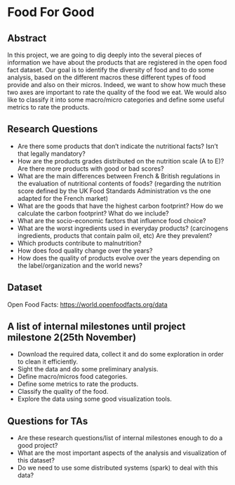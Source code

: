 # Food For Good
## Abstract
In this project, we are going to dig deeply into the several pieces of information we have about the products that are registered in the open food fact dataset. Our goal is to identify the diversity of food and to do some analysis, based on the different macros these different types of food provide and also on their micros. Indeed, we want to show how much these two axes are important to rate the quality of the food we eat. We would also like to classify it into some macro/micro categories and define some useful metrics to rate the products.

## Research Questions
- Are there some products that don’t indicate the nutritional facts? Isn’t that legally mandatory?
- How are the products grades distributed on the nutrition scale (A to E)? Are there more products with good or bad scores?
- What are the main differences between French & British regulations in the evaluation of nutritional contents of foods? (regarding the nutrition score defined by the UK Food Standards Administration vs the one adapted for the French market)
- What are the goods that have the highest carbon footprint? How do we calculate the carbon footprint? What do we include? 
- What are the socio-economic factors that influence food choice?
- What are the worst ingredients used in everyday products? (carcinogens ingredients, products that contain palm oil, etc) Are they prevalent?
- Which products contribute to malnutrition?
- How does food quality change over the years?
- How does the quality of products evolve over the years depending on the label/organization and the world news?

## Dataset

Open Food Facts: https://world.openfoodfacts.org/data

## A list of internal milestones until project milestone 2(25th November)

- Download the required data, collect it and do some exploration in order to clean it efficiently.
- Sight the data and do some preliminary analysis.
- Define macro/micros food categories.
- Define some metrics to rate the products.
- Classify the quality of the food.
- Explore the data using some good visualization tools.

## Questions for TAs

- Are these research questions/list of internal milestones enough to do a good project?
- What are the most important aspects of the analysis and visualization of this dataset?
- Do we need to use some distributed systems (spark) to deal with this data?





